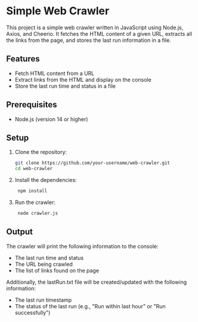 # Simple Web Crawler

This project is a simple web crawler written in JavaScript using Node.js, Axios, and Cheerio. It fetches the HTML content of a given URL, extracts all the links from the page, and stores the last run information in a file.

## Features

- Fetch HTML content from a URL
- Extract links from the HTML and display on the console
- Store the last run time and status in a file

## Prerequisites

- Node.js (version 14 or higher)

## Setup

1. Clone the repository:

   ```bash
   git clone https://github.com/your-username/web-crawler.git
   cd web-crawler

   ```

2. Install the dependencies:

   ```bash
    npm install

   ```

3. Run the crawler:

   ```bash
    node crawler.js
   ```

## Output

The crawler will print the following information to the console:

- The last run time and status
- The URL being crawled
- The list of links found on the page

Additionally, the lastRun.txt file will be created/updated with the following information:

- The last run timestamp
- The status of the last run (e.g., "Run within last hour" or "Run successfully")
